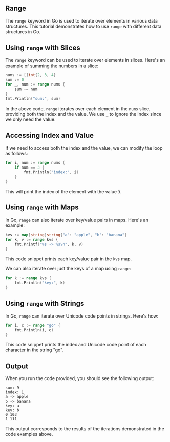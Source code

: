 ## Range

The `range` keyword in Go is used to iterate over elements in various data structures. This tutorial demonstrates how to use `range` with different data structures in Go.

## Using `range` with Slices

The `range` keyword can be used to iterate over elements in slices. Here's an example of summing the numbers in a slice:

```go
nums := []int{2, 3, 4}
sum := 0
for _, num := range nums {
    sum += num
}
fmt.Println("sum:", sum)
```

In the above code, `range` iterates over each element in the `nums` slice, providing both the index and the value. We use `_` to ignore the index since we only need the value.

## Accessing Index and Value

If we need to access both the index and the value, we can modify the loop as follows:

```go
for i, num := range nums {
    if num == 3 {
        fmt.Println("index:", i)
    }
}
```

This will print the index of the element with the value `3`.

## Using `range` with Maps

In Go, `range` can also iterate over key/value pairs in maps. Here's an example:

```go
kvs := map[string]string{"a": "apple", "b": "banana"}
for k, v := range kvs {
    fmt.Printf("%s -> %s\n", k, v)
}
```

This code snippet prints each key/value pair in the `kvs` map.

We can also iterate over just the keys of a map using `range`:

```go
for k := range kvs {
    fmt.Println("key:", k)
}
```

## Using `range` with Strings

In Go, `range` can iterate over Unicode code points in strings. Here's how:

```go
for i, c := range "go" {
    fmt.Println(i, c)
}
```

This code snippet prints the index and Unicode code point of each character in the string "go".

## Output

When you run the code provided, you should see the following output:

```
sum: 9
index: 1
a -> apple
b -> banana
key: a
key: b
0 103
1 111
```

This output corresponds to the results of the iterations demonstrated in the code examples above.